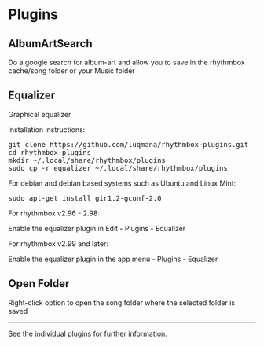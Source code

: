 Plugins
=======

AlbumArtSearch
--------------
Do a google search for album-art and allow you to save in the rhythmbox cache/song folder or your Music folder



Equalizer
---------
Graphical equalizer

Installation instructions:

<pre>
git clone https://github.com/luqmana/rhythmbox-plugins.git
cd rhythmbox-plugins
mkdir ~/.local/share/rhythmbox/plugins
sudo cp -r equalizer ~/.local/share/rhythmbox/plugins
</pre>

For debian and debian based systems such as Ubuntu and Linux Mint:

<pre>
sudo apt-get install gir1.2-gconf-2.0
</pre>


For rhythmbox v2.96 - 2.98:

Enable the equalizer plugin in Edit - Plugins - Equalizer

For rhythmbox v2.99 and later:

Enable the equalizer plugin in the app menu - Plugins - Equalizer

Open Folder
-----------
Right-click option to open the song folder where the selected folder is saved


-----------

See the individual plugins for further information.
